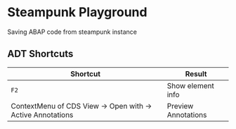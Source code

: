 # Steampunk Playground

Saving ABAP code from steampunk instance

## ADT Shortcuts

| Shortcut | Result |
|-----|-----|
| `F2` | Show element info |
| ContextMenu of CDS View -> Open with -> Active Annotations | Preview Annotations |
